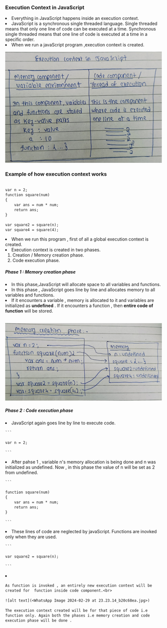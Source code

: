 ### Execution Context in JavaScript

<li>Everything in JavaScript happens inside an execution context.</li>
<li>JavaScript is a synchronous single threaded language. Single threaded means that only one line of code can be executed at a time. Synchronous single threaded means that one line of code is executed at a time in a specific order.</li>
<li>When we run a javaScript program ,execution context is created.</li<br>

![alt text](<WhatsApp Image 2024-02-29 at 18.34.49_cca1086b.jpg>)

### Example of how execution context works

```

var n = 2;
function square(num)
{
    var ans = num * num;
    return ans;
}

var square2 = square(n);
var square4 = square(4);

```

<li>When we run this program , first of all a global execution context is created.</li>
<li>Execution context is created in two phases.
    <ol>
        <li>Creation / Memory creation phase.</li>
        <li>Code execution phase.</li>
    </ol>
</li>

##### Phase 1 :  Memory creation phase
<li>In this phase,JavaScript will allocate space to all variables and functions.</li>
<li>In this phase , JavaScript goes line by line and allocates memory to all variables and functions.</li>
<li>If it encounters a variable , memory is allocated to it and variables are initialized as <strong>undefined</strong> . If it encounters a function , then <strong>entire code of function</strong> will be stored.</li><br>

![alt text](<WhatsApp Image 2024-02-29 at 18.50.36_66814c5d.jpg>)


##### Phase 2 : Code execution phase

<li>JavaScript again goes line by line to execute code.</li>

    ```

    var n = 2;

    ```

<li>
    After pahse 1 , variable n's memory allocation is being done and n was initialized as undefined. Now , in this phase the value of n will be set as 2 from undefined.
</li>

    ```

    function square(num)
    {
        var ans = num * num;
        return ans;
    }

    ```

<li>
    These lines of code are neglected by javaScript. Functions are inovked only when they are used.
</li>

    ```

    var square2 = square(n);

    ```

<li>

    As function is invoked , an entirely new execution context will be created for  function inside code component.<br>

    ![alt text](<WhatsApp Image 2024-02-29 at 23.23.14_b20c68ea.jpg>)

    The execution context created will be for that piece of code i.e function only. Again both the phases i.e memory creation and code execution phase will be done .
</li>

